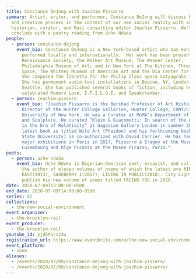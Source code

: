 ```yaml
---
title: Constance DeJong with Joachim Pissarro
summary: Artist, writer, and performer, Constance DeJong will discuss her work
  and creative process in the context of our new social reality with art
  historian, curator, and Rail consulting editor Joachim Pissarro. We'll
  conclude with a poetry reading from Uche Nduka
people:
  - person: constance-dejong
    event_bio: Constance DeJong is a New York-based artist who has exhibited and
      performed locally and internationally.  Her work has been presented at
      Renaissance Society, the Walker Art Museum, The Wexner Center,
      Philadelphia Museum of Art; and in New York at The Kitchen, Threadwaxing
      Space, The Whitney Museum of American Art and the Dia Center for the Arts.
      She composed the libretto for the Philip Glass opera Satyagraha in 1983.
      She has permanent audio-text installations in Beacon, NY, London, and
      Seattle. She has published several books of fiction, including her
      celebrated Modern Love, I.T.I.L.O.E, and Speakchamber.
  - person: joachim-pissaro
    event_bio: "Joachim Pissarro is the Bershad Professor of Art History and
      Director of the Hunter College Galleries, Hunter College, CUNY/City
      University of New York. He was a Curator at MoMA’s Department of Painting
      and Sculpture. He curated “Klein & Giacometti: In search of the Absolute
      in the Era of Relativity” at Gagosian Gallery London in summer 2016. His
      latest book is titled Wild Art (Phaidon) and his forthcoming book (Penn
      State University) is co-authorized with David Carrier. He has had two
      major exhibitions in Paris in 2017, Pissarro à Eragny at the Musée du
      Luxembourg and Olga Picasso at the Musée Picasso, Paris."
poets:
  - person: uche-nduka
    event_bio: Uche Nduka is Nigerian-American poet, essayist, and collagist. He is
      the author of eleven volumes of poems of which the latest are NINE
      EAST(2013), SAGEBERRY 1(2017), LIVING IN PUBLIC(2018). City Lights will
      publish his new volume of poems titled FACING YOU in 2020.
date: 2020-07-09T13:00:00-0500
end_date: 2020-07-09T14:00:00-0500
series: 82
collections:
  - the-new-social-environment
event_organizer:
  - the-brooklyn-rail
event_producer:
  - the-brooklyn-rail
youtube_id: yjdkPScz23w
registration_url: https://www.eventbrite.com/e/the-new-social-environment-82-constance-dejong-tickets-112131247580
event_platform:
  - zoom
aliases:
  - /events/2020/07/09/constance-dejong-with-joachim-pissaro/
  - /events/2020/07/09/constance-dejong-with-joachim-pissarro/
---
```

